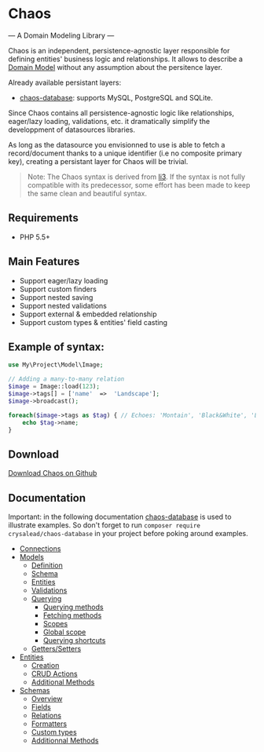 # Chaos
— A Domain Modeling Library —

Chaos is an independent, persistence-agnostic layer responsible for defining entities' business logic and relationships. It allows to describe a [Domain Model](https://en.wikipedia.org/wiki/Domain_model) without any assumption about the persitence layer.

Already available persistant layers:
  * [chaos-database](https://github.com/crysalead/chaos-database): supports MySQL, PostgreSQL and SQLite.

Since Chaos contains all persistence-agnostic logic like relationships, eager/lazy loading, validations, etc. it dramatically simplify the developpment of datasources libraries.

As long as the datasource you envisionned to use is able to fetch a record/document thanks to a unique identifier (i.e no composite primary key), creating a persistant layer for Chaos will be trivial.

> Note: The Chaos syntax is derived from [li3](http://li3.me/). If the syntax is not fully compatible with its predecessor, some effort has been made to keep the same clean and beautiful syntax.

## Requirements

 * PHP 5.5+

## Main Features

* Support eager/lazy loading
* Support custom finders
* Support nested saving
* Support nested validations
* Support external & embedded relationship
* Support custom types & entities' field casting

## Example of syntax:

```php
use My\Project\Model\Image;

// Adding a many-to-many relation
$image = Image::load(123);
$image->tags[] = ['name'  =>  'Landscape'];
$image->broadcast();

foreach($image->tags as $tag) { // Echoes: 'Montain', 'Black&White', 'Landscape'
    echo $tag->name;
}
```

## Download

[Download Chaos on Github](https://github.com/crysalead/chaos)

## Documentation

Important: in the following documentation [chaos-database](https://github.com/crysalead/chaos-database) is used to illustrate examples. So don't forget to run `composer require crysalead/chaos-database` in your project before poking around examples.

* [Connections](connections.md)
* [Models](models.md)
  * [Definition](models.md#definition)
  * [Schema](models.md#schema)
  * [Entities](models.md#entities)
  * [Validations](models.md#validations)
  * [Querying](models.md#Querying)
    * [Querying methods](models.md#querying_methods)
    * [Fetching methods](models.md#fetching_methods)
    * [Scopes](models.md#Scopes)
    * [Global scope](models.md#global_scope)
    * [Querying shortcuts](models.md#querying_shortcuts)
  * [Getters/Setters](models.md#getters_getters)
* [Entities](entities.md)
  * [Creation](entities.md#creation)
  * [CRUD Actions](entities.md#crud)
  * [Additional Methods](entities.md#methods)
* [Schemas](schemas.md)
  * [Overview](schemas.md#overview)
  * [Fields](schemas.md#fields)
  * [Relations](schemas.md#relations)
  * [Formatters](schemas.md#formatters)
  * [Custom types](schemas.md#types)
  * [Additionnal Methods](schemas.md#methods)

